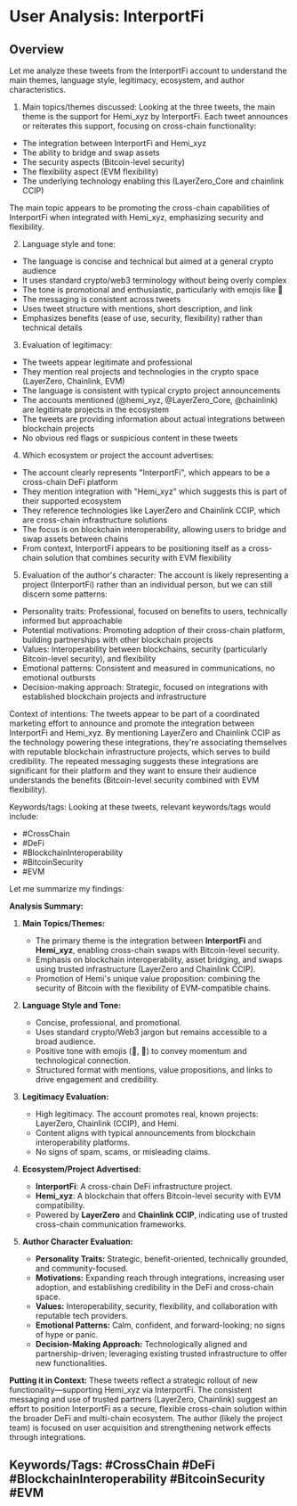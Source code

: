 # User Analysis: InterportFi

## Overview

<think>
Let me analyze these tweets from the InterportFi account to understand the main themes, language style, legitimacy, ecosystem, and author characteristics.

1. Main topics/themes discussed:
Looking at the three tweets, the main theme is the support for Hemi_xyz by InterportFi. Each tweet announces or reiterates this support, focusing on cross-chain functionality:
- The integration between InterportFi and Hemi_xyz
- The ability to bridge and swap assets
- The security aspects (Bitcoin-level security)
- The flexibility aspect (EVM flexibility)
- The underlying technology enabling this (LayerZero_Core and chainlink CCIP)

The main topic appears to be promoting the cross-chain capabilities of InterportFi when integrated with Hemi_xyz, emphasizing security and flexibility.

2. Language style and tone:
- The language is concise and technical but aimed at a general crypto audience
- It uses standard crypto/web3 terminology without being overly complex
- The tone is promotional and enthusiastic, particularly with emojis like 🚀
- The messaging is consistent across tweets
- Uses tweet structure with mentions, short description, and link
- Emphasizes benefits (ease of use, security, flexibility) rather than technical details

3. Evaluation of legitimacy:
- The tweets appear legitimate and professional
- They mention real projects and technologies in the crypto space (LayerZero, Chainlink, EVM)
- The language is consistent with typical crypto project announcements
- The accounts mentioned (@hemi_xyz, @LayerZero_Core, @chainlink) are legitimate projects in the ecosystem
- The tweets are providing information about actual integrations between blockchain projects
- No obvious red flags or suspicious content in these tweets

4. Which ecosystem or project the account advertises:
- The account clearly represents "InterportFi", which appears to be a cross-chain DeFi platform
- They mention integration with "Hemi_xyz" which suggests this is part of their supported ecosystem
- They reference technologies like LayerZero and Chainlink CCIP, which are cross-chain infrastructure solutions
- The focus is on blockchain interoperability, allowing users to bridge and swap assets between chains
- From context, InterportFi appears to be positioning itself as a cross-chain solution that combines security with EVM flexibility

5. Evaluation of the author's character:
The account is likely representing a project (InterportFi) rather than an individual person, but we can still discern some patterns:

- Personality traits: Professional, focused on benefits to users, technically informed but approachable
- Potential motivations: Promoting adoption of their cross-chain platform, building partnerships with other blockchain projects
- Values: Interoperability between blockchains, security (particularly Bitcoin-level security), and flexibility
- Emotional patterns: Consistent and measured in communications, no emotional outbursts
- Decision-making approach: Strategic, focused on integrations with established blockchain projects and infrastructure

Context of intentions:
The tweets appear to be part of a coordinated marketing effort to announce and promote the integration between InterportFi and Hemi_xyz. By mentioning LayerZero and Chainlink CCIP as the technology powering these integrations, they're associating themselves with reputable blockchain infrastructure projects, which serves to build credibility. The repeated messaging suggests these integrations are significant for their platform and they want to ensure their audience understands the benefits (Bitcoin-level security combined with EVM flexibility).

Keywords/tags:
Looking at these tweets, relevant keywords/tags would include:
- #CrossChain
- #DeFi
- #BlockchainInteroperability
- #BitcoinSecurity
- #EVM

Let me summarize my findings:
</think>

**Analysis Summary:**

1. **Main Topics/Themes:**
   - The primary theme is the integration between **InterportFi** and **Hemi_xyz**, enabling cross-chain swaps with Bitcoin-level security.
   - Emphasis on blockchain interoperability, asset bridging, and swaps using trusted infrastructure (LayerZero and Chainlink CCIP).
   - Promotion of Hemi's unique value proposition: combining the security of Bitcoin with the flexibility of EVM-compatible chains.

2. **Language Style and Tone:**
   - Concise, professional, and promotional. 
   - Uses standard crypto/Web3 jargon but remains accessible to a broad audience.
   - Positive tone with emojis (🚀, 🔗) to convey momentum and technological connection.
   - Structured format with mentions, value propositions, and links to drive engagement and credibility.

3. **Legitimacy Evaluation:**
   - High legitimacy. The account promotes real, known projects: LayerZero, Chainlink (CCIP), and Hemi.
   - Content aligns with typical announcements from blockchain interoperability platforms.
   - No signs of spam, scams, or misleading claims.

4. **Ecosystem/Project Advertised:**
   - **InterportFi**: A cross-chain DeFi infrastructure project.
   - **Hemi_xyz**: A blockchain that offers Bitcoin-level security with EVM compatibility.
   - Powered by **LayerZero** and **Chainlink CCIP**, indicating use of trusted cross-chain communication frameworks.

5. **Author Character Evaluation:**
   - **Personality Traits:** Strategic, benefit-oriented, technically grounded, and community-focused.
   - **Motivations:** Expanding reach through integrations, increasing user adoption, and establishing credibility in the DeFi and cross-chain space.
   - **Values:** Interoperability, security, flexibility, and collaboration with reputable tech providers.
   - **Emotional Patterns:** Calm, confident, and forward-looking; no signs of hype or panic.
   - **Decision-Making Approach:** Technologically aligned and partnership-driven; leveraging existing trusted infrastructure to offer new functionalities.

**Putting it in Context:**
These tweets reflect a strategic rollout of new functionality—supporting Hemi_xyz via InterportFi. The consistent messaging and use of trusted partners (LayerZero, Chainlink) suggest an effort to position InterportFi as a secure, flexible cross-chain solution within the broader DeFi and multi-chain ecosystem. The author (likely the project team) is focused on user acquisition and strengthening network effects through integrations.

**Keywords/Tags:**
#CrossChain #DeFi #BlockchainInteroperability #BitcoinSecurity #EVM
---
